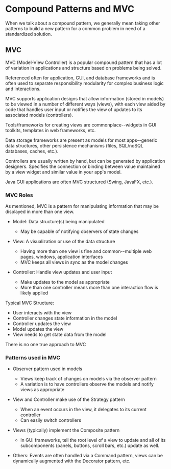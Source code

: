 # Compound Patterns and MVC

When we talk about a compound pattern, we generally mean taking other patterns to build a new pattern for a common problem in need of a standardized solution.

## MVC

MVC (Model-View Controller) is a popular compound pattern that has a lot of variation in applications and structure based on problems being solved.

Referenced often for application, GUI, and database frameworks and is often used to separate responsibility modularity for complex business logic and interactions.

MVC supports application designs that allow information (stored in models) to be viewed in a number of different ways (views), with each view aided by code that handles user input or notifies the view of updates to its associated models (controllers).

Tools/frameworks for creating views are commonplace--widgets in GUI toolkits, templates in web frameworks, etc.

Data storage frameworks are present as models for most apps--generic data structures, other persistence mechanisms (files, SQL/noSQL databases, caches, etc.).

Controllers are usually written by hand, but can be generated by application designers. Specifies the connection or binding between value maintained by a view widget and similar value in your app's model.

Java GUI applications are often MVC structured (Swing, JavaFX, etc.).

### MVC Roles

As mentioned, MVC is a pattern for manipulating information that may be displayed in more than one view.

- Model: Data structure(s) being manipulated
    - May be capable of notifying observers of state changes
    
- View: A visualization or use of the data structure
    -  Having more than one view is fine and common--multiple web pages, windows, application interfaces
    - MVC keeps all views in sync as the model changes

- Controller: Handle view updates and user input
    - Make updates to the model as appropriate
    - More than one controller means more than one interaction flow is likely applied

Typical MVC Structure:

- User interacts with the view
- Controller changes state information in the model
- Controller updates the view
- Model updates the view
- View needs to get state data from the model

There is no one true approach to MVC

### Patterns used in MVC

- Observer pattern used in models
    - Views keep track of changes on models via the observer pattern
    - A variation is to have controllers observe the models and notify views as appropriate 

- View and Controller make use of the Strategy pattern
    - When an event occurs in the view, it delegates to its current controller
    - Can easily switch controllers

- Views (typically) implement the Composite pattern
    - In GUI frameworks, tell the root level of a view to update and all of its subcomponents (panels, buttons, scroll bars, etc.) update as well.

- Others: Events are often handled via a Command pattern, views can be dynamically augmented with the Decorator pattern, etc.